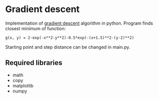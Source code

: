 # Gradient descent

Implementation of [gradient descent](https://en.wikipedia.org/wiki/Gradient_descent) algorithm in python.
Program finds closest minimum of function:


 ```g(x, y) = 2-exp(-x**2-y**2)-0.5*exp(-(x+1.5)**2-(y-2)**2)```


Starting point and step distance can be changed in main.py.

## Required libraries

- math
- copy
- matplotlib
- numpy